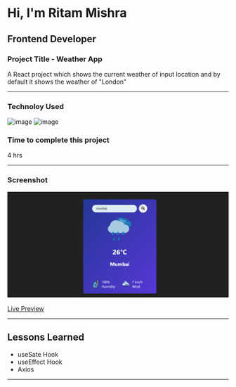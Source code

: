 # Hi, I'm Ritam Mishra
## Frontend Developer
### Project Title - Weather App
A React project which shows the current weather of input location and by default it shows the weather of "London"
***
### Technoloy Used
![image](https://img.shields.io/badge/React-20232A?style=for-the-badge&logo=react&logoColor=61DAFB)
![image](https://img.shields.io/badge/JavaScript-F7DF1E?style=for-the-badge&logo=javascript&logoColor=black)
### Time to complete this project 
4 hrs
***
### Screenshot
![image](./public/Images/thumbnail.png)

[Live Preview]()
***
## Lessons Learned
- useSate Hook 
- useEffect Hook
- Axios
***
